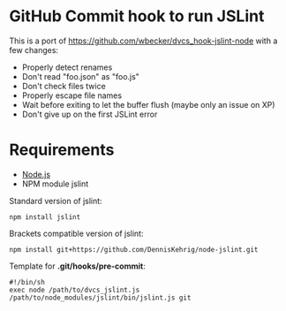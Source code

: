 GitHub Commit hook to run JSLint
================================

This is a port of https://github.com/wbecker/dvcs_hook-jslint-node with a few changes:

* Properly detect renames
* Don't read "foo.json" as "foo.js"
* Don't check files twice
* Properly escape file names
* Wait before exiting to let the buffer flush (maybe only an issue on XP)
* Don't give up on the first JSLint error

Requirements
============

* [Node.js](http://nodejs.org/)
* NPM module jslint

Standard version of jslint:

	npm install jslint
  
Brackets compatible version of jslint:
	
	npm install git+https://github.com/DennisKehrig/node-jslint.git

Template for **.git/hooks/pre-commit**:

	#!/bin/sh
	exec node /path/to/dvcs_jslint.js /path/to/node_modules/jslint/bin/jslint.js git

